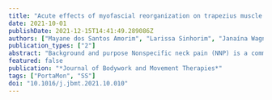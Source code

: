 ```yaml
---
title: "Acute effects of myofascial reorganization on trapezius muscle oxygenation in individuals with nonspecific neck pain"
date: 2021-10-01
publishDate: 2021-12-15T14:41:49.289086Z
authors: ["Mayane dos Santos Amorim", "Larissa Sinhorim", "Janaína Wagner", "Francisco de Paula Lemos", "Robert Schleip", "Anelise Sonza", "Gilmar Moraes Santos"]
publication_types: ["2"]
abstract: "Background and purpose Nonspecific neck pain (NNP) is a common idiopathic disorder in the general population that affects the trapezius muscle (TM) and blood supply, thereby compromising the fascial system. Myofascial reorganization (MR) is a physical therapy technique that can influence the dynamics of local fluids reducing excessive muscle tension and capillary constriction, and increasing local blood flow. This study aimed to investigate whether MR improves peripheral muscle oxygenation.  Methods This was a quasi-experimental study with an intentional non-probability sample. Fifty participants (women: 36, men: 14) with and without NNP were assigned to either the experimental group (EG: n = 25, with NNP, subjected to MR) or the control group (CG: without NNP, no MR intervention). TM oxygenation was measured using near-infrared spectroscopy (NIRS) before and after a single intervention. In addition, functional disability (CG: 5.48 ± 5.58%/EG: 21.12 ± 7.73%) and neck pain were measured using the neck disability index. The pain pressure threshold (CG: 70.49 ± 32.29 kgf/EG: 51.08 ± 27.65 kgf) and pain intensity (CG: 0.76 ± 1.56/EG: 3.28 ± 2.35) were also measured. All participants were evaluated and reassessed after 10 min.  Results The results revealed that immediately after 10 min of MR, the EG exhibited an increase in the oxyhemoglobin level of the medium fibers of the TM (0.72 ± 1.47 vs. −0.14 ± 1.33 mmol/dL, p = 0.01).  Conclusion The findings indicate that application of MR for 10 min increases the tissue oxyhemoglobin level in the TM of the group with NNP compared to the CG without NNP."
featured: false
publication: "*Journal of Bodywork and Movement Therapies*"
tags: ["PortaMon", "SS"]
doi: "10.1016/j.jbmt.2021.10.010"
---
```


